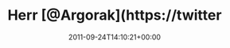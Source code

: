 ---
retweeted: false
source: <a href="http://termtter.org/" rel="nofollow">Termtter</a>
entities:
  hashtags: []
  symbols: []
  user_mentions:
  - name: Florian Gilcher (@skade@hachyderm.io)
    screen_name: Argorak
    indices:
    - '5'
    - '13'
    id_str: '27227212'
    id: '27227212'
  urls: []
display_text_range:
- '0'
- '105'
favorite_count: '0'
id_str: '117601770099851264'
truncated: false
retweet_count: '0'
id: '117601770099851264'
created_at: Sat Sep 24 14:10:21 +0000 2011
favorited: false
full_text: 'Herr [@Argorak](https://twitter.com/Argorak) hat OS X Lion entschlüsselt:
  »10.times { f = HIDDEN_BUGS_AND_FEATURES.sample; install(f) }«'
lang: de
tags:
- pesos:twitter
date: '2011-09-24T14:10:21+00:00'
src: https://twitter.com/bascht/status/117601770099851264
original_url: https://twitter.com/bascht/status/117601770099851264
type: twitter_tweet
text: 'Herr [@Argorak](https://twitter.com/Argorak) hat OS X Lion entschlüsselt: »10.times
  { f = HIDDEN_BUGS_AND_FEATURES.sample; install(f) }«'
title: Herr [@Argorak](https://twitter

---